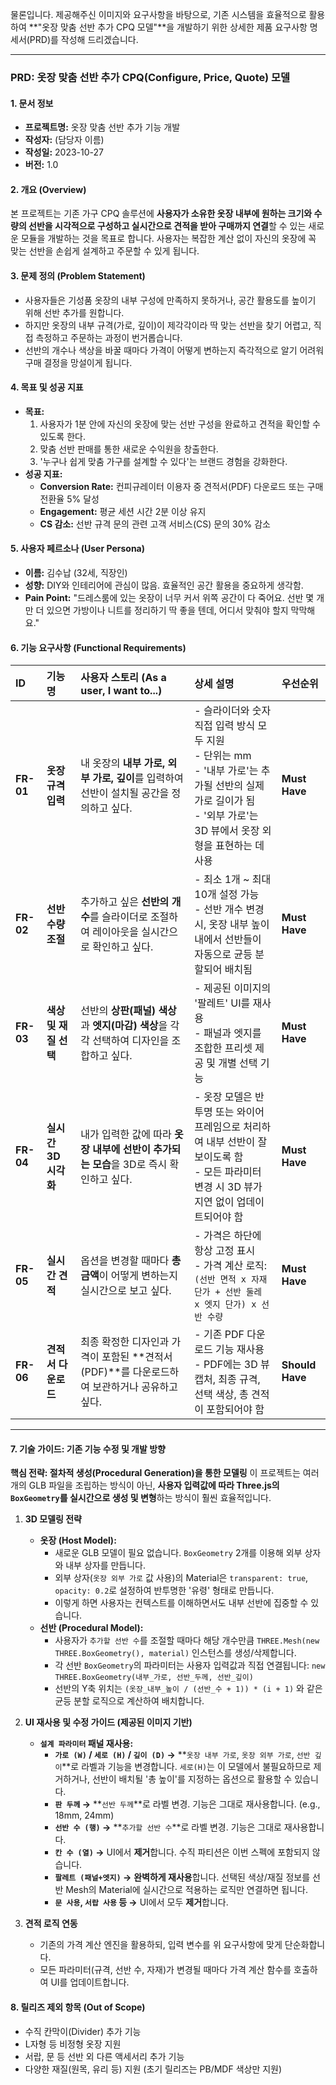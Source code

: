 물론입니다. 제공해주신 이미지와 요구사항을 바탕으로, 기존 시스템을 효율적으로 활용하여 **"옷장 맞춤 선반 추가 CPQ 모델"**을 개발하기 위한 상세한 제품 요구사항 명세서(PRD)를 작성해 드리겠습니다.

---

### **PRD: 옷장 맞춤 선반 추가 CPQ(Configure, Price, Quote) 모델**

#### 1. 문서 정보
*   **프로젝트명:** 옷장 맞춤 선반 추가 기능 개발
*   **작성자:** (담당자 이름)
*   **작성일:** 2023-10-27
*   **버전:** 1.0

#### 2. 개요 (Overview)
본 프로젝트는 기존 가구 CPQ 솔루션에 **사용자가 소유한 옷장 내부에 원하는 크기와 수량의 선반을 시각적으로 구성하고 실시간으로 견적을 받아 구매까지 연결**할 수 있는 새로운 모듈을 개발하는 것을 목표로 합니다. 사용자는 복잡한 계산 없이 자신의 옷장에 꼭 맞는 선반을 손쉽게 설계하고 주문할 수 있게 됩니다.

#### 3. 문제 정의 (Problem Statement)
*   사용자들은 기성품 옷장의 내부 구성에 만족하지 못하거나, 공간 활용도를 높이기 위해 선반 추가를 원합니다.
*   하지만 옷장의 내부 규격(가로, 깊이)이 제각각이라 딱 맞는 선반을 찾기 어렵고, 직접 측정하고 주문하는 과정이 번거롭습니다.
*   선반의 개수나 색상을 바꿀 때마다 가격이 어떻게 변하는지 즉각적으로 알기 어려워 구매 결정을 망설이게 됩니다.

#### 4. 목표 및 성공 지표
*   **목표:**
    1.  사용자가 1분 안에 자신의 옷장에 맞는 선반 구성을 완료하고 견적을 확인할 수 있도록 한다.
    2.  맞춤 선반 판매를 통한 새로운 수익원을 창출한다.
    3.  '누구나 쉽게 맞춤 가구를 설계할 수 있다'는 브랜드 경험을 강화한다.
*   **성공 지표:**
    *   **Conversion Rate:** 컨피규레이터 이용자 중 견적서(PDF) 다운로드 또는 구매 전환율 5% 달성
    *   **Engagement:** 평균 세션 시간 2분 이상 유지
    *   **CS 감소:** 선반 규격 문의 관련 고객 서비스(CS) 문의 30% 감소

#### 5. 사용자 페르소나 (User Persona)
*   **이름:** 김수납 (32세, 직장인)
*   **성향:** DIY와 인테리어에 관심이 많음. 효율적인 공간 활용을 중요하게 생각함.
*   **Pain Point:** "드레스룸에 있는 옷장이 너무 커서 위쪽 공간이 다 죽어요. 선반 몇 개만 더 있으면 가방이나 니트를 정리하기 딱 좋을 텐데, 어디서 맞춰야 할지 막막해요."

#### 6. 기능 요구사항 (Functional Requirements)

| ID | 기능명 | 사용자 스토리 (As a user, I want to...) | 상세 설명 | 우선순위 |
| :--- | :--- | :--- | :--- | :--- |
| **FR-01** | **옷장 규격 입력** | 내 옷장의 **내부 가로, 외부 가로, 깊이**를 입력하여 선반이 설치될 공간을 정의하고 싶다. | - 슬라이더와 숫자 직접 입력 방식 모두 지원<br>- 단위는 mm<br>- '내부 가로'는 추가될 선반의 실제 가로 길이가 됨<br>- '외부 가로'는 3D 뷰에서 옷장 외형을 표현하는 데 사용 | **Must Have** |
| **FR-02** | **선반 수량 조절** | 추가하고 싶은 **선반의 개수**를 슬라이더로 조절하여 레이아웃을 실시간으로 확인하고 싶다. | - 최소 1개 ~ 최대 10개 설정 가능<br>- 선반 개수 변경 시, 옷장 내부 높이 내에서 선반들이 자동으로 균등 분할되어 배치됨 | **Must Have** |
| **FR-03** | **색상 및 재질 선택** | 선반의 **상판(패널) 색상**과 **엣지(마감) 색상**을 각각 선택하여 디자인을 조합하고 싶다. | - 제공된 이미지의 '팔레트' UI를 재사용<br>- 패널과 엣지를 조합한 프리셋 제공 및 개별 선택 기능 | **Must Have** |
| **FR-04** | **실시간 3D 시각화** | 내가 입력한 값에 따라 **옷장 내부에 선반이 추가되는 모습**을 3D로 즉시 확인하고 싶다. | - 옷장 모델은 반투명 또는 와이어프레임으로 처리하여 내부 선반이 잘 보이도록 함<br>- 모든 파라미터 변경 시 3D 뷰가 지연 없이 업데이트되어야 함 | **Must Have** |
| **FR-05**| **실시간 견적** | 옵션을 변경할 때마다 **총 금액**이 어떻게 변하는지 실시간으로 보고 싶다. | - 가격은 하단에 항상 고정 표시<br>- 가격 계산 로직: `(선반 면적 x 자재 단가 + 선반 둘레 x 엣지 단가) x 선반 수량` | **Must Have** |
| **FR-06**| **견적서 다운로드** | 최종 확정한 디자인과 가격이 포함된 **견적서(PDF)**를 다운로드하여 보관하거나 공유하고 싶다. | - 기존 PDF 다운로드 기능 재사용<br>- PDF에는 3D 뷰 캡처, 최종 규격, 선택 색상, 총 견적이 포함되어야 함 | **Should Have** |

---

#### 7. 기술 가이드: 기존 기능 수정 및 개발 방향

**핵심 전략: 절차적 생성(Procedural Generation)을 통한 모델링**
이 프로젝트는 여러 개의 GLB 파일을 조립하는 방식이 아닌, **사용자 입력값에 따라 Three.js의 `BoxGeometry`를 실시간으로 생성 및 변형**하는 방식이 훨씬 효율적입니다.

1.  **3D 모델링 전략**
    *   **옷장 (Host Model):**
        *   새로운 GLB 모델이 필요 없습니다. `BoxGeometry` 2개를 이용해 외부 상자와 내부 상자를 만듭니다.
        *   외부 상자(`옷장 외부 가로` 값 사용)의 Material은 `transparent: true`, `opacity: 0.2`로 설정하여 반투명한 '유령' 형태로 만듭니다.
        *   이렇게 하면 사용자는 컨텍스트를 이해하면서도 내부 선반에 집중할 수 있습니다.
    *   **선반 (Procedural Model):**
        *   사용자가 `추가할 선반 수`를 조절할 때마다 해당 개수만큼 `THREE.Mesh(new THREE.BoxGeometry(), material)` 인스턴스를 생성/삭제합니다.
        *   각 선반 `BoxGeometry`의 파라미터는 사용자 입력값과 직접 연결됩니다: `new THREE.BoxGeometry(내부_가로, 선반_두께, 선반_깊이)`
        *   선반의 Y축 위치는 `(옷장_내부_높이 / (선반_수 + 1)) * (i + 1)` 와 같은 균등 분할 로직으로 계산하여 배치합니다.

2.  **UI 재사용 및 수정 가이드 (제공된 이미지 기반)**
    *   **`설계 파라미터` 패널 재사용:**
        *   **`가로 (W)` / `세로 (H)` / `깊이 (D)` →** **`옷장 내부 가로`, `옷장 외부 가로`, `선반 깊이`**로 라벨과 기능을 변경합니다. `세로(H)`는 이 모델에서 불필요하므로 제거하거나, 선반이 배치될 '총 높이'를 지정하는 옵션으로 활용할 수 있습니다.
        *   **`판 두께` →** **`선반 두께`**로 라벨 변경. 기능은 그대로 재사용합니다. (e.g., 18mm, 24mm)
        *   **`선반 수 (행)` →** **`추가할 선반 수`**로 라벨 변경. 기능은 그대로 재사용합니다.
        *   **`칸 수 (열)` →** UI에서 **제거**합니다. 수직 파티션은 이번 스펙에 포함되지 않습니다.
        *   **`팔레트 (패널+엣지)` →** **완벽하게 재사용**합니다. 선택된 색상/재질 정보를 선반 Mesh의 Material에 실시간으로 적용하는 로직만 연결하면 됩니다.
        *   **`문 사용`, `서랍 사용` 등 →** UI에서 모두 **제거**합니다.

3.  **견적 로직 연동**
    *   기존의 가격 계산 엔진을 활용하되, 입력 변수를 위 요구사항에 맞게 단순화합니다.
    *   모든 파라미터(규격, 선반 수, 자재)가 변경될 때마다 가격 계산 함수를 호출하여 UI를 업데이트합니다.

#### 8. 릴리즈 제외 항목 (Out of Scope)
*   수직 칸막이(Divider) 추가 기능
*   L자형 등 비정형 옷장 지원
*   서랍, 문 등 선반 외 다른 액세서리 추가 기능
*   다양한 재질(원목, 유리 등) 지원 (초기 릴리즈는 PB/MDF 색상만 지원)